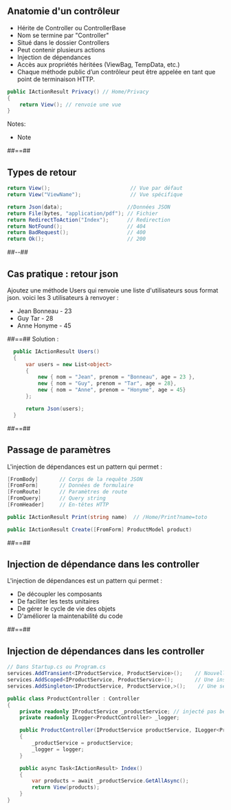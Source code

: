 ## Anatomie d'un contrôleur 

* Hérite de Controller ou ControllerBase
* Nom se termine par "Controller"
* Situé dans le dossier Controllers
* Peut contenir plusieurs actions
* Injection de dépendances
* Accès aux propriétés héritées (ViewBag, TempData, etc.)
* Chaque méthode public d’un contrôleur peut être appelée en tant que point de terminaison HTTP. 
``` cs
public IActionResult Privacy() // Home/Privacy
{
    return View(); // renvoie une vue
}
```

Notes:
- Note  

##==##

<!-- .slide: class="two-column" -->

## Types de retour

``` cs
return View();                          // Vue par défaut
return View("ViewName");                // Vue spécifique

return Json(data);                     //Données JSON
return File(bytes, "application/pdf"); // Fichier
return RedirectToAction("Index");      // Redirection
return NotFound();                     // 404
return BadRequest();                   // 400
return Ok();                           // 200
```
<!-- .element: class="list-fragment" -->
##--##

## Cas pratique : retour json

Ajoutez une méthode Users qui renvoie une liste d'utilisateurs sous format json.
voici les 3 utilisateurs à renvoyer : 

- Jean Bonneau - 23
- Guy Tar - 28
- Anne Honyme - 45

##==##
Solution : 
``` cs
  public IActionResult Users()
  {
      var users = new List<object>
      {
          new { nom = "Jean", prenom = "Bonneau", age = 23 },
          new { nom = "Guy", prenom = "Tar", age = 28},
          new { nom = "Anne", prenom = "Honyme", age = 45}
      };

      return Json(users);
  }
```

##==##

<!-- .slide: class="with-code" -->

## Passage de paramètres

L'injection de dépendances est un pattern qui permet :


``` cs
[FromBody]       // Corps de la requête JSON
[FromForm]       // Données de formulaire
[FromRoute]      // Paramètres de route
[FromQuery]      // Query string
[FromHeader]     // En-têtes HTTP

public IActionResult Print(string name)  // /Home/Print?name=toto

public IActionResult Create([FromForm] ProductModel product)
```

##==##

<!-- .slide: class="with-code" -->

## Injection de dépendance dans les controller

L'injection de dépendances est un pattern qui permet :

- De découpler les composants
- De faciliter les tests unitaires
- De gérer le cycle de vie des objets
- D'améliorer la maintenabilité du code
<!-- .element: class="list-fragment" -->

##==##

<!-- .slide: class="with-code" -->

## Injection de dépendances dans les controller

``` cs
// Dans Startup.cs ou Program.cs
services.AddTransient<IProductService, ProductService>();    // Nouvelle instance à chaque demande
services.AddScoped<IProductService, ProductService>();       // Une instance par requête HTTP
services.AddSingleton<IProductService, ProductService,>();    // Une seule instance pour l'application
```


``` cs
public class ProductController : Controller
{
    private readonly IProductService _productService; // injecté pas besoin d'utiliser le constructeur
    private readonly ILogger<ProductController> _logger;

    public ProductController(IProductService productService, ILogger<ProductController> logger)
    {
        _productService = productService;
        _logger = logger;
    }

    public async Task<IActionResult> Index()
    {
        var products = await _productService.GetAllAsync();
        return View(products);
    }
}
```

